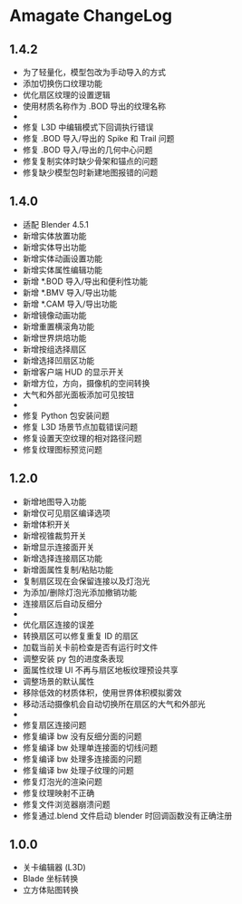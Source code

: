 # Amagate ChangeLog

## 1.4.2

- 为了轻量化，模型包改为手动导入的方式
- 添加切换伤口纹理功能
- 优化扇区纹理的设置逻辑
- 使用材质名称作为 .BOD 导出的纹理名称
-
- 修复 L3D 中编辑模式下回调执行错误
- 修复 .BOD 导入/导出的 Spike 和 Trail 问题
- 修复 .BOD 导入/导出的几何中心问题
- 修复复制实体时缺少骨架和锚点的问题
- 修复缺少模型包时新建地图报错的问题

## 1.4.0

- 适配 Blender 4.5.1
- 新增实体放置功能
- 新增实体导出功能
- 新增实体动画设置功能
- 新增实体属性编辑功能
- 新增 \*.BOD 导入/导出和便利性功能
- 新增 \*.BMV 导入/导出功能
- 新增 \*.CAM 导入/导出功能
- 新增镜像动画功能
- 新增重置横滚角功能
- 新增世界烘焙功能
- 新增按组选择扇区
- 新增选择凹扇区功能
- 新增客户端 HUD 的显示开关
- 新增方位，方向，摄像机的空间转换
- 大气和外部光面板添加可见按钮
-
- 修复 Python 包安装问题
- 修复 L3D 场景节点加载错误问题
- 修复设置天空纹理的相对路径问题
- 修复纹理图标预览问题

## 1.2.0

- 新增地图导入功能
- 新增仅可见扇区编译选项
- 新增体积开关
- 新增视锥裁剪开关
- 新增显示连接面开关
- 新增选择连接扇区功能
- 新增面属性复制/粘贴功能
- 复制扇区现在会保留连接以及灯泡光
- 为添加/删除灯泡光添加撤销功能
- 连接扇区后自动反细分
-
- 优化扇区连接的误差
- 转换扇区可以修复重复 ID 的扇区
- 加载当前关卡前检查是否有运行时文件
- 调整安装 py 包的进度条表现
- 面属性纹理 UI 不再与扇区地板纹理预设共享
- 调整场景的默认属性
- 移除低效的材质体积，使用世界体积模拟雾效
- 移动活动摄像机会自动切换所在扇区的大气和外部光
-
- 修复扇区连接问题
- 修复编译 bw 没有反细分面的问题
- 修复编译 bw 处理单连接面的切线问题
- 修复编译 bw 处理多连接面的问题
- 修复编译 bw 处理子纹理的问题
- 修复灯泡光的渲染问题
- 修复纹理映射不正确
- 修复文件浏览器崩溃问题
- 修复通过.blend 文件启动 blender 时回调函数没有正确注册

## 1.0.0

- 关卡编辑器 (L3D)
- Blade 坐标转换
- 立方体贴图转换
